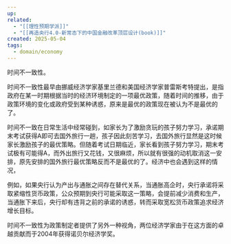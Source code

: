 ```yaml
---
up: 
related:
  - "[[理性预期学派]]"
  - "[[再造央行4.0-新常态下的中国金融改革顶层设计(book)]]"
created: 2025-05-04
tags:
  - domain/economy
---
```

时间不一致性。

时间不一致性最早由挪威经济学家基里兰德和美国经济学家普雷斯考特提出，是指政府在某一时期根据当时的经济环境制定的一项最优政策，随着时间的推移，由于政策环境的变化或政府受到某种诱惑，原来是最优的政策现在被认为不是最优的了。


时间不一致在日常生活中经常碰到，如家长为了激励贪玩的孩子努力学习，承诺期末考试获得A即可去国外旅行一趟，孩子因此刻苦学习，去国外旅行显然是这时候家长激励孩子的最优策略。但随着考试日期临近，家长看到孩子努力学习，期末考试极有可能得A，而外出旅行又花钱，又很麻烦，所以就有很强的动机取消这一安排，原先安排的国外旅行最优策略反而不是最优的了。经济中也会遇到这样的情况，

例如，如果央行认为产出与通胀之间存在替代关系，当通胀高企时，央行承诺将采取紧缩性货币政策，公众预期到央行可能采取这一策略，会提前减少消费和生产，当通胀下来后，央行却有违背之前的承诺的诱惑，转而采取宽松货币政策追求经济增长目标。


时间不一致性为政策制定者提供了另外一种视角，两位经济学家由于在这方面的卓越贡献而于2004年获得诺贝尔经济学奖。